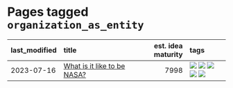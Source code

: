 # Pages tagged `organization_as_entity`

|last_modified|title|est. idea maturity|tags
|:---|:---|---:|:---|
|2023-07-16|[What is it like to be NASA?](../what_is_it_like_to_be_nasa.md)|7998|[![](https://img.shields.io/badge/tag-disunity_of_identity-3ed1c7)](../tags/disunity_of_identity.md) [![](https://img.shields.io/badge/tag-organization_as_entity-57146)](../tags/organization_as_entity.md) [![](https://img.shields.io/badge/tag-philosophy-8e95e2)](../tags/philosophy.md) [![](https://img.shields.io/badge/tag-society_of_mind-4b28a8)](../tags/society_of_mind.md) [![](https://img.shields.io/badge/tag-theory_of_mind-288446)](../tags/theory_of_mind.md)|